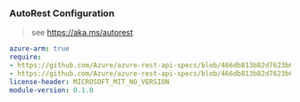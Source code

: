 ### AutoRest Configuration

> see https://aka.ms/autorest

``` yaml
azure-arm: true
require:
- https://github.com/Azure/azure-rest-api-specs/blob/466db813b82d7623b6882850636df09e0f98d831/specification/extendedlocation/resource-manager/readme.md
- https://github.com/Azure/azure-rest-api-specs/blob/466db813b82d7623b6882850636df09e0f98d831/specification/extendedlocation/resource-manager/readme.go.md
license-header: MICROSOFT_MIT_NO_VERSION
module-version: 0.1.0

```
